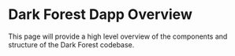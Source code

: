 # Dark Forest Dapp Overview

This page will provide a high level overview of the components and structure of the Dark Forest codebase.